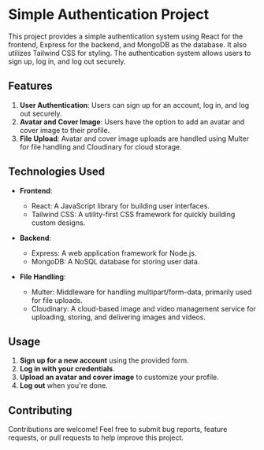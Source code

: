 
# Simple Authentication Project

This project provides a simple authentication system using React for the frontend, Express for the backend, and MongoDB as the database. It also utilizes Tailwind CSS for styling. The authentication system allows users to sign up, log in, and log out securely.

## Features

1. **User Authentication**: Users can sign up for an account, log in, and log out securely.
2. **Avatar and Cover Image**: Users have the option to add an avatar and cover image to their profile.
3. **File Upload**: Avatar and cover image uploads are handled using Multer for file handling and Cloudinary for cloud storage.

## Technologies Used

- **Frontend**:
  - React: A JavaScript library for building user interfaces.
  - Tailwind CSS: A utility-first CSS framework for quickly building custom designs.
  
- **Backend**:
  - Express: A web application framework for Node.js.
  - MongoDB: A NoSQL database for storing user data.
  
- **File Handling**:
  - Multer: Middleware for handling multipart/form-data, primarily used for file uploads.
  - Cloudinary: A cloud-based image and video management service for uploading, storing, and delivering images and videos.

## Usage

1. **Sign up for a new account** using the provided form.
2. **Log in with your credentials**.
3. **Upload an avatar and cover image** to customize your profile.
4. **Log out** when you're done.

## Contributing

Contributions are welcome! Feel free to submit bug reports, feature requests, or pull requests to help improve this project.
